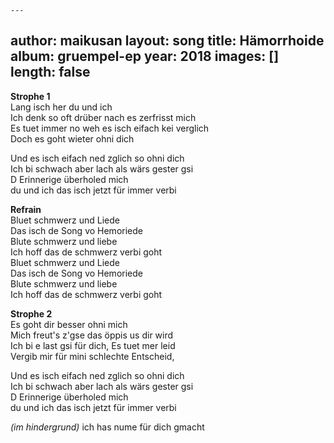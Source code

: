     ---
author: maikusan
layout: song
title: Hämorrhoide
album: gruempel-ep
year: 2018
images: []
length: false
---

**Strophe 1**  
Lang isch her du und ich  
Ich denk so oft drüber nach es zerfrisst mich  
Es tuet immer no weh es isch eifach kei verglich  
Doch es goht wieter ohni dich

Und es isch eifach ned zglich so ohni dich  
Ich bi schwach aber lach als wärs gester gsi  
D Erinnerige überholed mich  
du und ich das isch jetzt für immer verbi

**Refrain**  
Bluet schmwerz und Liede  
Das isch de Song vo Hemoriede  
Blute schmwerz und liebe  
Ich hoff das de schmwerz verbi goht  
Bluet schmwerz und Liede  
Das isch de Song vo Hemoriede  
Blute schmwerz und liebe  
Ich hoff das de schmwerz verbi goht

**Strophe 2**  
Es goht dir besser ohni mich  
Mich freut's z'gse das öppis us dir wird  
Ich bi e last gsi für dich, Es tuet mer leid  
Vergib mir für mini schlechte Entscheid,  

Und es isch eifach ned zglich so ohni dich  
Ich bi schwach aber lach als wärs gester gsi  
D Erinnerige überholed mich  
du und ich das isch jetzt für immer verbi  

*(im hindergrund)* ich has nume für dich gmacht
